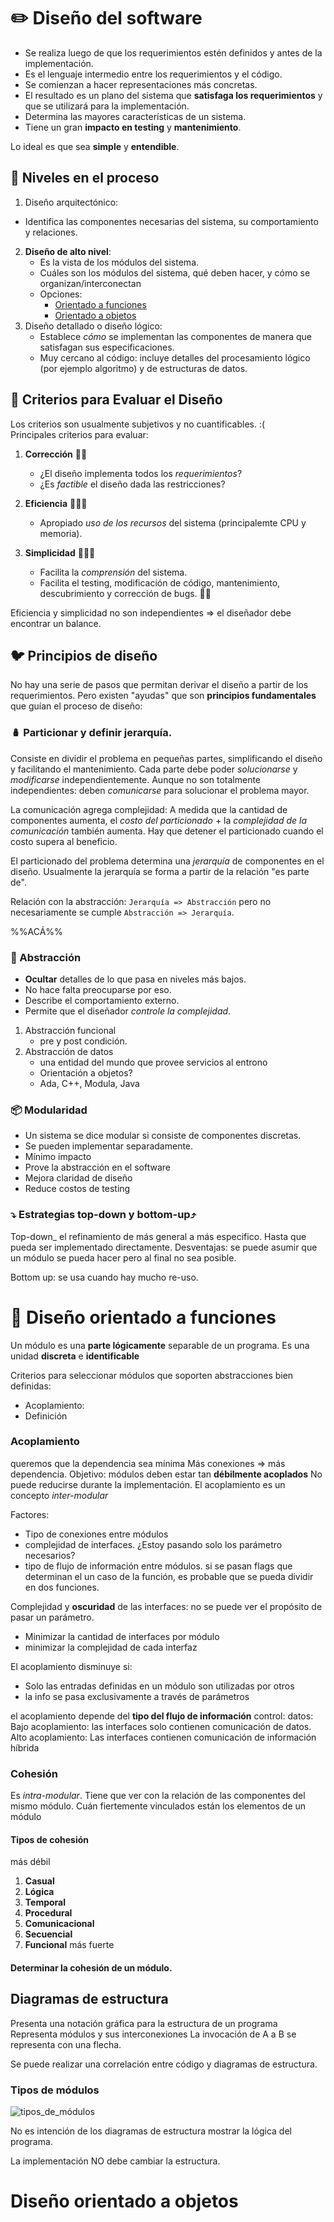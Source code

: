 # ✏️ Diseño del software
+ Se realiza luego de que los requerimientos estén definidos y antes de la implementación.
+ Es el lenguaje intermedio entre los requerimientos y el código.
+ Se comienzan a hacer representaciones más concretas.
+ El resultado es un plano del sistema que **satisfaga los requerimientos** y que se utilizará para la implementación.
+ Determina las mayores características de un sistema.
+ Tiene un gran **impacto en testing** y **mantenimiento**.

Lo ideal es que sea **simple** y **entendible**.

## 👾 Niveles en el proceso
1. Diseño arquitectónico:
+ Identifica las componentes necesarias del sistema, su comportamiento y relaciones.
2. **Diseño de alto nivel**:
	* Es la vista de los módulos del sistema.
	* Cuáles son los módulos del sistema, qué deben hacer, y cómo se organizan/interconectan
	* Opciones:
		* [Orientado a funciones](#diseño-orientado-a-funciones)
		* [Orientado a objetos](#diseño-orientado-a-objetos)
3. Diseño detallado o diseño lógico:
	+ Establece *cómo* se implementan las componentes de manera que satisfagan sus especificaciones.
	+ Muy cercano al código: incluye detalles del procesamiento lógico (por ejemplo algoritmo) y de estructuras de datos.

## 🦉 Criterios para Evaluar el Diseño
<!-- SE EVALÚA -->
Los criterios son usualmente subjetivos y no cuantificables. :(  
Principales criterios para evaluar:  
1. **Corrección** 👍🏼
	+ ¿El diseño implementa todos los *requerimientos*?
	+ ¿Es *factible* el diseño dada las restricciones?

2. **Eficiencia** 🏃🏼‍♀️
	* Apropiado *uso de los recursos* del sistema (principalemte CPU y memoria).

3. **Simplicidad**  🧘🏼‍♀
	<!-- Las cosas simples son difíciles de hacer, fáciles de entender. -->
	+ Facilita la *comprensión* del sistema.
	* Facilita el testing, modificación de código, mantenimiento, descubrimiento y corrección de bugs. 🦄🌈

Eficiencia y simplicidad no son independientes => el diseñador debe encontrar un balance.

## 🐦 Principios de diseño
No hay una serie de pasos que permitan derivar el diseño a partir de los requerimientos. Pero existen "ayudas" que son **principios fundamentales** que guían el proceso de diseño:

### 🪆 Particionar y definir jerarquía.
Consiste en dividir el problema en pequeñas partes, simplificando el diseño y facilitando el mantenimiento. Cada parte debe poder *solucionarse*  y *modificarse* independientemente. Aunque no son totalmente independientes: deben *comunicarse* para solucionar el problema mayor. 

La comunicación agrega complejidad: A medida que la cantidad de componentes aumenta, el *costo del particionado* + la *complejidad de la comunicación* también aumenta. Hay que detener el particionado cuando el costo supera al beneficio.

El particionado del problema determina una *jerarquía* de componentes en el diseño. Usualmente la jerarquía se forma a partir de la relación "es parte de".

Relación con la abstracción: `Jerarquía => Abstracción` pero no necesariamente se cumple `Abstracción => Jerarquía`.

%%ACÁ%%

### 🎨 Abstracción
+ **Ocultar** detalles de lo que pasa en niveles más bajos.
+ No hace falta preocuparse por eso.
+ Describe el comportamiento externo.
+ Permite que el diseñador *controle la complejidad*.
1. Abstracción funcional
	+ pre y post condición.
2. Abstracción de datos
	+ una entidad del mundo que provee servicios al entrono
	+ Orientación a objetos?
	+ Ada, C++, Modula, Java

### 📦 Modularidad
+ Un sistema se dice modular si consiste de componentes discretas. 
+ Se pueden implementar separadamente.
+ Mínimo impacto
+ Prove la abstracción en el software
+ Mejora claridad de diseño
+ Reduce costos de testing

### ⤵️ Estrategias top-down y bottom-up⤴️ 
Top-down_ el refinamiento de más general a más especifico. Hasta que pueda ser implementado directamente.
Desventajas: se puede asumir que un módulo se pueda hacer pero al final no sea posible.

Bottom up: se usa cuando hay mucho re-uso.

# 🐜 Diseño orientado a funciones
Un módulo es una **parte lógicamente** separable de un programa.
Es una unidad **discreta** e **identificable**

Criterios para seleccionar módulos que soporten abstracciones bien definidas:
<!-- SE EVALÚA SIEMPRE -->
+ Acoplamiento: 
+ Definición
### Acoplamiento
<!-- Se toma definición y objetivo-->
<!-- Completar -->
queremos que la dependencia sea mínima
Más conexiones => más dependencia.
Objetivo: módulos deben estar tan **débilmente acoplados**
No puede reducirse durante la implementación.
El acoplamiento es un concepto *inter-modular*

Factores:
* Tipo de conexiones entre módulos
* complejidad de interfaces. ¿Estoy pasando solo los parámetro necesarios?
* tipo de flujo de información entre módulos. si se pasan flags que determinan el un caso de la función, es probable que se pueda dividir en dos funciones.

Complejidad y **oscuridad** de las interfaces: no se puede ver el propósito de pasar un parámetro.

* Minimizar la cantidad de interfaces por módulo 
* minimizar la complejidad de cada interfaz

El acoplamiento disminuye si:
+ Solo las  entradas definidas en un módulo son utilizadas por otros
+ la info se pasa exclusivamente a través de parámetros

el acoplamiento depende del **tipo del flujo de información**
control: <!-- Completar-->
datos: <!-- Completar-->
Bajo acoplamiento: las interfaces solo contienen comunicación de datos.
Alto acoplamiento: Las interfaces contienen comunicación de información híbrida 

### Cohesión
Es *intra-modular*. Tiene que ver con la relación de las componentes del mismo módulo.
 Cuán fiertemente vinculados están los elementos de un módulo
#### Tipos de cohesión
<!-- COMPLETAR-->
más débil
1. **Casual**
2. **Lógica**
3. **Temporal**
4. **Procedural**
5. **Comunicacional**
6. **Secuencial**
7. **Funcional**
más fuerte

#### Determinar la cohesión de un módulo.
<!-- COMPLETAR, no se toma -->

## Diagramas de estructura
Presenta una notación gráfica para la estructura de un programa
Representa módulos y sus interconexiones
La invocación de A a B se representa con una flecha.

Se puede realizar una correlación entre código y diagramas de estructura.

### Tipos de módulos
![tipos_de_módulos](...)

No es intención de los diagramas de estructura mostrar la lógica del programa.

La implementación NO debe cambiar la estructura.


# Diseño orientado a objetos